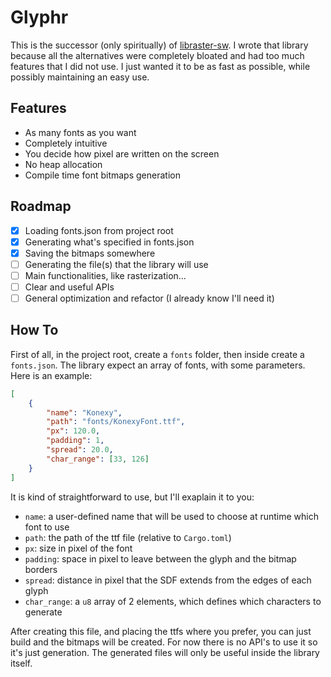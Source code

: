 # Glyphr

This is the successor (only spiritually) of [libraster-sw](https://github.com/eagletrt/libraster-sw). I wrote that library because all the alternatives were completely bloated
and had too much features that I did not use. I just wanted it to be as fast as possible, while possibly maintaining an easy use.

## Features
- As many fonts as you want
- Completely intuitive
- You decide how pixel are written on the screen
- No heap allocation
- Compile time font bitmaps generation

## Roadmap
- [x] Loading fonts.json from project root
- [x] Generating what's specified in fonts.json
- [x] Saving the bitmaps somewhere
- [ ] Generating the file(s) that the library will use
- [ ] Main functionalities, like rasterization...
- [ ] Clear and useful APIs
- [ ] General optimization and refactor (I already know I'll need it)

## How To

First of all, in the project root, create a `fonts` folder, then inside create a `fonts.json`. The library expect an array of fonts, with some parameters. Here is an example:
```json
[
    {
        "name": "Konexy",
        "path": "fonts/KonexyFont.ttf",
        "px": 120.0,
        "padding": 1,
        "spread": 20.0,
        "char_range": [33, 126]
    }
]
```
It is kind of straightforward to use, but I'll exaplain it to you:
- `name`: a user-defined name that will be used to choose at runtime which font to use
- `path`: the path of the ttf file (relative to `Cargo.toml`)
- `px`: size in pixel of the font
- `padding`: space in pixel to leave between the glyph and the bitmap borders
- `spread`: distance in pixel that the SDF extends from the edges of each glyph
- `char_range`: a `u8` array of 2 elements, which defines which characters to generate

After creating this file, and placing the ttfs where you prefer, you can just build and the bitmaps will be created. For now there is no API's to use it so it's just generation. The generated files will only be useful inside the library itself.

